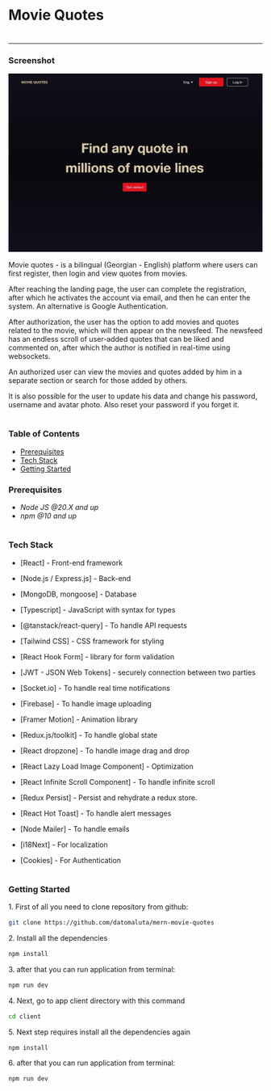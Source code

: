 <div style="display:flex; align-items: center">
  <h1 style="position:relative; top: -6px" >Movie Quotes</h1>
</div>

---

### Screenshot

![](./client/src/assets/images/app-screenshot.jpg)

Movie quotes - is a bilingual (Georgian - English) platform where users can first register, then login and view quotes from movies.

After reaching the landing page, the user can complete the registration, after which he activates the account via email, and then he can enter the system. An alternative is Google Authentication.

After authorization, the user has the option to add movies and quotes related to the movie, which will then appear on the newsfeed. The newsfeed has an endless scroll of user-added quotes that can be liked and commented on, after which the author is notified in real-time using websockets.

An authorized user can view the movies and quotes added by him in a separate section or search for those added by others.

It is also possible for the user to update his data and change his password, username and avatar photo. Also reset your password if you forget it.

#

### Table of Contents

- [Prerequisites](#prerequisites)
- [Tech Stack](#tech-stack)
- [Getting Started](#getting-started)

### Prerequisites

- _Node JS @20.X and up_
- _npm @10 and up_

#

### Tech Stack

- [React] - Front-end framework
- [Node.js / Express.js] - Back-end
- [MongoDB, mongoose] - Database

- [Typescript] - JavaScript with syntax for types
- [@tanstack/react-query] - To handle API requests
- [Tailwind CSS] - CSS framework for styling
- [React Hook Form] - library for form validation
- [JWT - JSON Web Tokens] - securely connection between two parties
- [Socket.io] - To handle real time notifications
- [Firebase] - To handle image uploading
- [Framer Motion] - Animation library
- [Redux.js/toolkit] - To handle global state
- [React dropzone] - To handle image drag and drop
- [React Lazy Load Image Component] - Optimization
- [React Infinite Scroll Component] - To handle infinite scroll
- [Redux Persist] - Persist and rehydrate a redux store.
- [React Hot Toast] - To handle alert messages
- [Node Mailer] - To handle emails
- [i18Next] - For localization
- [Cookies] - For Authentication

#

### Getting Started

1\. First of all you need to clone repository from github:

```sh
git clone https://github.com/datomaluta/mern-movie-quotes
```

2\. Install all the dependencies

```sh
npm install
```

3\. after that you can run application from terminal:

```sh
npm run dev
```

4\. Next, go to app client directory with this command

```sh
cd client
```

5\. Next step requires install all the dependencies again

```sh
npm install
```

6\. after that you can run application from terminal:

```sh
npm run dev
```

#
